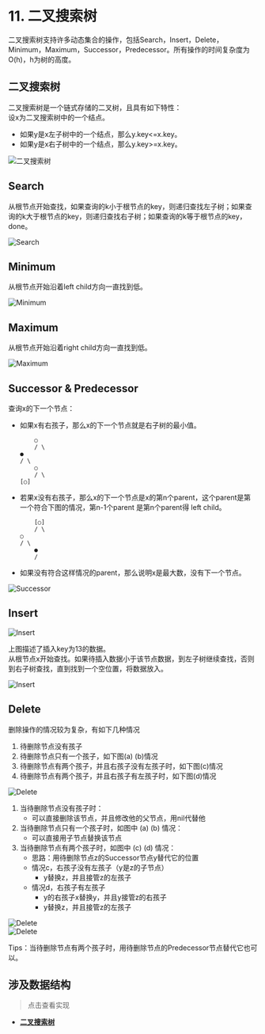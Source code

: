 # 11. 二叉搜索树

二叉搜索树支持许多动态集合的操作，包括Search，Insert，Delete，Minimum，Maximum，Successor，Predecessor。所有操作的时间复杂度为O(h)，h为树的高度。

## 二叉搜索树

二叉搜索树是一个链式存储的二叉树，且具有如下特性：  
设x为二叉搜索树中的一个结点。  
* 如果y是x左子树中的一个结点，那么y.key<=x.key。  
* 如果y是x右子树中的一个结点，那么y.key>=x.key。  

![二叉搜索树](/.res/12_1.PNG)  

## Search

从根节点开始查找，如果查询的k小于根节点的key，则递归查找左子树；如果查询的k大于根节点的key，则递归查找右子树；如果查询的k等于根节点的key，done。

![Search](/.res/12_SEARCH.PNG)  

## Minimum

从根节点开始沿着left child方向一直找到低。

![Minimum](/.res/12_MIN.PNG)  

## Maximum

从根节点开始沿着right child方向一直找到低。

![Maximum](/.res/12_MAX.PNG)  

## Successor & Predecessor

查询x的下一个节点：  
* 如果x有右孩子，那么x的下一个节点就是右子树的最小值。  
    ```
        ○
        / \ 
    ●
    / \ 
        ○
        / \ 
    [○]
    ```
* 若果x没有右孩子，那么x的下一个节点是x的第n个parent，这个parent是第一个符合下图的情况，第n-1个parent 是第n个parent得 left child。  
    ```
        [○]
        / \ 
    ○
    / \ 
        ●
        / 
    ```
* 如果没有符合这样情况的parent，那么说明x是最大数，没有下一个节点。  

![Successor](/.res/12_SUCCESSOR.PNG)  

## Insert

![Insert](/.res/12_3.PNG)  

上图描述了插入key为13的数据。  
从根节点x开始查找。如果待插入数据小于该节点数据，到左子树继续查找，否则到右子树查找，直到找到一个空位置，将数据放入。

![Insert](/.res/12_INSERT.PNG)  

## Delete

删除操作的情况较为复杂，有如下几种情况  
1. 待删除节点没有孩子 
1. 待删除节点只有一个孩子，如下图(a) (b)情况  
1. 待删除节点有两个孩子，并且右孩子没有左孩子时，如下图(c)情况  
1. 待删除节点有两个孩子，并且右孩子有左孩子时，如下图(d)情况  

![Delete](/.res/12_4.PNG)  

1. 当待删除节点没有孩子时：  
    * 可以直接删除该节点，并且修改他的父节点，用nil代替他
1. 当待删除节点只有一个孩子时，如图中 (a) (b) 情况：  
    * 可以直接用子节点替换该节点
1. 当待删除节点有两个孩子时，如图中 (c) (d) 情况： 
    * 思路：用待删除节点z的Successor节点y替代它的位置
    * 情况c，右孩子没有左孩子（y是z的子节点）
        * y替换z，并且接管z的左孩子
    * 情况d，右孩子有左孩子
        * y的右孩子x替换y，并且y接管z的右孩子
        * y替换z，并且接管z的左孩子

![Delete](/.res/12_TRANSPLANT.PNG)  
![Delete](/.res/12_DELETE.PNG)  

Tips：当待删除节点有两个孩子时，用待删除节点的Predecessor节点替代它也可以。

## 涉及数据结构
> 点击查看实现
+ **[二叉搜索树](/Code/Algorithms/A-12-0-BinarySearchTree/BinarySearchTree.h)** 
